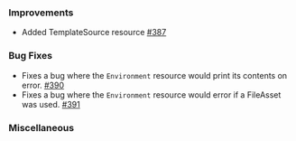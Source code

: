 ### Improvements
- Added TemplateSource resource [#387](https://github.com/pulumi/pulumi-pulumiservice/issues/387)

### Bug Fixes

- Fixes a bug where the `Environment` resource would print its contents on error. [#390](https://github.com/pulumi/pulumi-pulumiservice/pull/390)
- Fixes a bug where the `Environment` resource would error if a FileAsset was used. [#391](https://github.com/pulumi/pulumi-pulumiservice/pull/391)

### Miscellaneous
